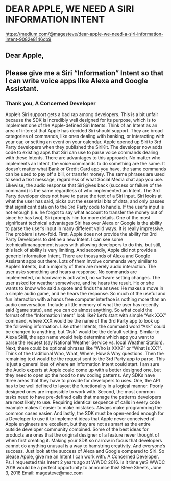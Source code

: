 # DEAR APPLE, WE NEED A SIRI INFORMATION INTENT

https://medium.com/@magesteve/dear-apple-we-need-a-siri-information-intent-9082e8146cb9

## Dear Apple,
## Please give me a Siri “Information” Intent so that I can write voice apps like Alexa and Google Assistant.
### Thank you, A Concerned Developer

Apple’s Siri support gets a bad rap among developers. This is a bit unfair because the SDK is incredibly well designed for its purpose, which is to implement one of the Apple-defined Siri Intents. Think of an Intent as an area of interest that Apple has decided Siri should support. They are broad categories of commands, like ones dealing with banking, or interacting with your car, or setting an event on your calendar. Apple opened up Siri to 3rd Party developers when they published the SiriKit. The developer now adds code to existing apps that Siri can use to parse voice commands dealing with these Intents.
There are advantages to this approach. No matter who implements an Intent, the voice commands to do something are the same. It doesn’t matter what Bank or Credit Card app you have, the same commands can be used to pay off a bill, or transfer money. The same phrases are used to send a text message, regardless of what Social Media chat app you use. Likewise, the audio response that Siri gives back (success or failure of the command) is the same regardless of who implemented an Intent.
The 3rd Party developer does not have to parse the text of a Siri input. Siri looks at what the user has said, picks out the essential bits of data, and only passes that significant data on to the 3rd Party code to handle. If the user’s input is not enough (i.e. he forgot to say what account to transfer the money out of since he has two), Siri prompts him for more details.
One of the most significant technical advantages Siri has over Alexa or Google is the ability to parse the user’s input in many different valid ways. It is really impressive.
The problem is two-fold. First, Apple does not provide the ability for 3rd Party Developers to define a new Intent. I can see some technical/management issues with allowing developers to do this, but still, this lack of ability is very limiting. And secondly, Apple did not provide a generic Information Intent.
There are thousands of Alexa and Google Assistant apps out there. Lots of them involve commands very similar to Apple’s Intents, but a majority of them are merely audio interaction. The user asks something and hears a response. No commands are implemented, no hardware is activated, no software setting changes. The user asked for weather somewhere, and he hears the result. He or she wants to know who said a quote and finds the answer. He makes a move in a simple audio game, and he hears the response.
So much of the useful and fun interaction with a hands free computer interface is nothing more than an audio conversation. Include a little memory of what the user has recently said (game state), and you can do almost anything.
So what could the format of the “Information Intent” look like? Let’s start with simple “Ask XXX” command, where XXX would be the name of the 3rd Party app to look up the following information. Like other Intents, the command word “Ask” could be changed to anything, but “Ask” would be the default setting. Similar to Alexa Skill, the app name would help determine which app you want to parse the request (say National Weather Service vs. local Weather Station). Next, there could be optional phrases like “Who is XXX?” or “What is XX?”. Think of the traditional Who, What, Where, How & Why questions. Then the remaining text would be the request sent to the 3rd Party app to parse.
This is just a general idea of where an Information Intent could start. I am sure the Audio experts at Apple could come up with a better designed one, but they need to open up the hood to new coding patterns.
Any SDKs have three areas that they have to provide for developers to uses. One, the API has to be well defined to layout the functionality in a logical manner. Poorly designed ones are impossible to work with. Second, the most common tasks need to have pre-defined calls that manage the patterns developers are most likely to use. Requiring identical sequence of calls in every code example makes it easier to make mistakes. Always make programming the common cases easier. And lastly, the SDK must be open-ended enough for a Developer to use it to implement ideas that Apple never conceived of. Apple engineers are excellent, but they are not as smart as the entire outside developer community combined. Some of the best ideas for products are ones that the original designer of a feature never thought of when first creating it. Making your SDK so narrow in focus that developers cannot do anything unusual is a way to hamstring creativity. And everyone’s success.
Just look at the success of Alexa and Google compared to Siri.
So please Apple, give me an Intent I can work with.
A Concerned Developer.
Ps. I requested this Intent 2 years ago at WWDC 2016. Is it time yet? WWDC 2018 would be a perfect opportunity to announce this!
Steve Sheets, June 3, 2018
Email: magesteve@mac.com
